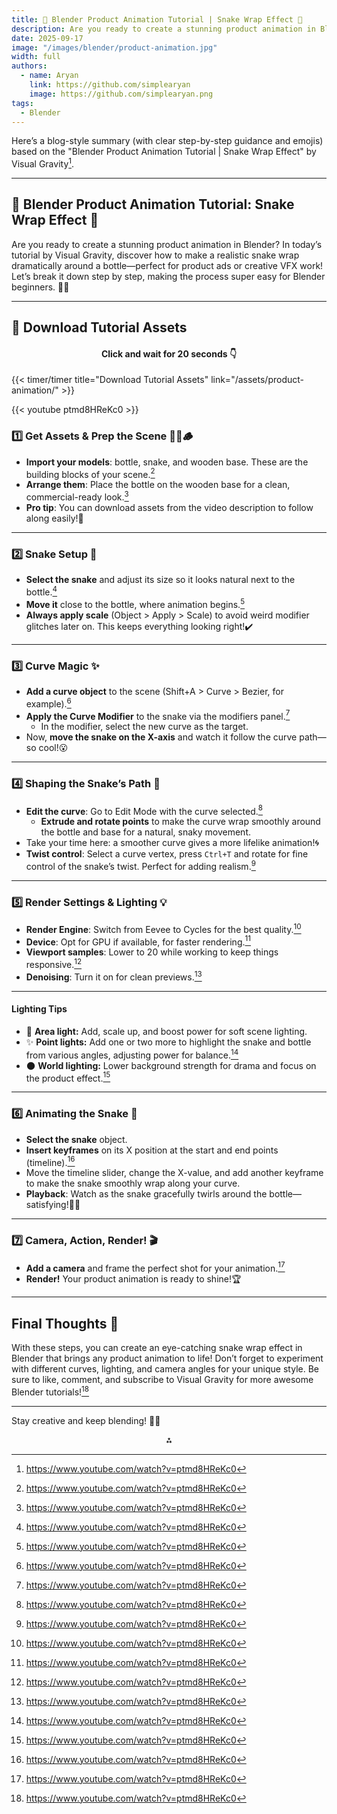 ```yaml
---
title: 🐍 Blender Product Animation Tutorial | Snake Wrap Effect 🌟
description: Are you ready to create a stunning product animation in Blender? In today’s tutorial by Visual Gravity, discover how to make a realistic snake wrap dramatically around a bottle—perfect for product ads or creative VFX work! Let’s break it down step by step, making the process super easy for Blender beginners. 🎥✨
date: 2025-09-17
image: "/images/blender/product-animation.jpg"
width: full
authors:
  - name: Aryan
    link: https://github.com/simplearyan
    image: https://github.com/simplearyan.png
tags:
  - Blender
---
```


Here’s a blog-style summary (with clear step-by-step guidance and emojis) based on the "Blender Product Animation Tutorial | Snake Wrap Effect" by Visual Gravity[^1].

***

## 🐍 Blender Product Animation Tutorial: Snake Wrap Effect 🌟

Are you ready to create a stunning product animation in Blender? In today’s tutorial by Visual Gravity, discover how to make a realistic snake wrap dramatically around a bottle—perfect for product ads or creative VFX work! Let’s break it down step by step, making the process super easy for Blender beginners. 🎥✨

***

## 📂 Download Tutorial Assets

<div style="text-align:center">
<h4>Click and wait for 20 seconds 👇
</div>

{{< timer/timer title="Download Tutorial Assets" link="/assets/product-animation/" >}}

{{< youtube ptmd8HReKc0 >}}



### 1️⃣ Get Assets \& Prep the Scene 🧴🐍🪵

- **Import your models**: bottle, snake, and wooden base. These are the building blocks of your scene.[^1]
- **Arrange them**: Place the bottle on the wooden base for a clean, commercial-ready look.[^1]
- **Pro tip**: You can download assets from the video description to follow along easily!🔗

***

### 2️⃣ Snake Setup 🐍

- **Select the snake** and adjust its size so it looks natural next to the bottle.[^1]
- **Move it** close to the bottle, where animation begins.[^1]
- **Always apply scale** (Object > Apply > Scale) to avoid weird modifier glitches later on. This keeps everything looking right!✔️

***

### 3️⃣ Curve Magic ✨

- **Add a curve object** to the scene (Shift+A > Curve > Bezier, for example).[^1]
- **Apply the Curve Modifier** to the snake via the modifiers panel.[^1]
    - In the modifier, select the new curve as the target.
- Now, **move the snake on the X-axis** and watch it follow the curve path—so cool!😮

***

### 4️⃣ Shaping the Snake’s Path 🎯

- **Edit the curve**: Go to Edit Mode with the curve selected.[^1]
    - **Extrude and rotate points** to make the curve wrap smoothly around the bottle and base for a natural, snaky movement.
- Take your time here: a smoother curve gives a more lifelike animation!🌀
- **Twist control**: Select a curve vertex, press `Ctrl+T` and rotate for fine control of the snake’s twist. Perfect for adding realism.[^1]

***

### 5️⃣ Render Settings \& Lighting 💡

- **Render Engine**: Switch from Eevee to Cycles for the best quality.[^1]
- **Device**: Opt for GPU if available, for faster rendering.[^1]
- **Viewport samples**: Lower to 20 while working to keep things responsive.[^1]
- **Denoising**: Turn it on for clean previews.[^1]

***

#### Lighting Tips

- 🎇 **Area light:** Add, scale up, and boost power for soft scene lighting.
- ✨ **Point lights:** Add one or two more to highlight the snake and bottle from various angles, adjusting power for balance.[^1]
- 🌑 **World lighting:** Lower background strength for drama and focus on the product effect.[^1]

***

### 6️⃣ Animating the Snake 🕺

- **Select the snake** object.
- **Insert keyframes** on its X position at the start and end points (timeline).[^1]
- Move the timeline slider, change the X-value, and add another keyframe to make the snake smoothly wrap along your curve.
- **Playback**: Watch as the snake gracefully twirls around the bottle—satisfying!🐍🌀

***

### 7️⃣ Camera, Action, Render! 🎬

- **Add a camera** and frame the perfect shot for your animation.[^1]
- **Render!** Your product animation is ready to shine!🏆

***

## Final Thoughts 🎉

With these steps, you can create an eye-catching snake wrap effect in Blender that brings any product animation to life! Don’t forget to experiment with different curves, lighting, and camera angles for your unique style. Be sure to like, comment, and subscribe to Visual Gravity for more awesome Blender tutorials![^1]

***

Stay creative and keep blending! 🐍✨

<div style="text-align: center">⁂</div>

[^1]: https://www.youtube.com/watch?v=ptmd8HReKc0

